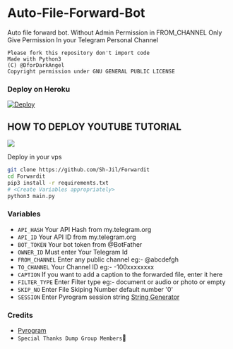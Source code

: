 # Auto-File-Forward-Bot

Auto file forward bot.
Without Admin Permission in FROM_CHANNEL
Only Give Permission In your Telegram Personal Channel

```
Please fork this repository don't import code
Made with Python3
(C) @DforDarkAngel
Copyright permission under GNU GENERAL PUBLIC LICENSE
```

### Deploy on Heroku
[![Deploy](https://www.herokucdn.com/deploy/button.svg)](https://heroku.com/deploy?template=https://github.com/Jnanesh124/filefarwardbot)

## HOW TO DEPLOY YOUTUBE TUTORIAL

<a href="https://youtu.be/xufAzeTLRIs"><img src="https://img.shields.io/badge/How%20To-Deploy-red.svg?logo=Youtube"></a>

Deploy in your vps
```sh
git clone https://github.com/Sh-Jil/Forwardit
cd Forwardit
pip3 install -r requirements.txt
# <Create Variables appropriately>
python3 main.py
```

### Variables

* `API_HASH` Your API Hash from my.telegram.org
* `API_ID` Your API ID from my.telegram.org
* `BOT_TOKEN` Your bot token from @BotFather
* `OWNER_ID` Must enter Your Telegram Id
* `FROM_CHANNEL` Enter any public channel eg:- @abcdefgh
* `TO_CHANNEL` Your Channel ID eg:- -100xxxxxxxx
* `CAPTION` If you want to add a caption to the forwarded file, enter it here
* `FILTER_TYPE` Enter Filter type eg:- document or audio or photo or empty
* `SKIP_NO` Enter File Skiping Number default number '0' 
* `SESSION` Enter Pyrogram session string [String Generator](https://replit.com/@ShJil/PyroSessionString)


### Credits

* [Pyrogram](https://github.com/pyrogram/pyrogram)
* `Special Thanks Dump Group Members`🤣
